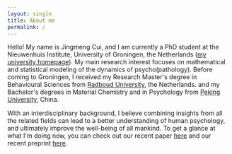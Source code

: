 ```yaml
---
layout: single
title: About me
permalink: /
---
```


Hello! My name is Jingmeng Cui, and I am currently a PhD student at the Nieuwenhuis Institute, University of Groningen, the Netherlands ([my university homepage](https://www.rug.nl/staff/jingmeng.cui/)). My main research interest focuses on mathematical and statistical modeling of the dynamics of psycho(pathology). Before coming to Groningen, I received my Research Master's degree in Behavioural Sciences from [Radboud University](https://www.ru.nl/), the Netherlands. and my Bachelor's degrees in Material Chemistry and in Psychology from [Peking University](https://www.pku.edu.cn/), China. 

With an interdisciplinary background, I believe combining insights from all the related fields can lead to a better understanding of human psychology, and ultimately improve the well-being of all mankind. To get a glance at what I'm doing now, you can check out our recent paper [here](https://doi.org/10.1080/00273171.2022.2119927) and our recent preprint [here](https://psyarxiv.com/wjzg2/).

